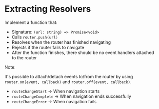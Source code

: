 # Extracting Resolvers

Implement a function that:

- Signature: `(url: string) => Promise<void>`
- Calls `router.push(url)`
- Resolves when the router has finished navigating
- Rejects if the router fails to navigate
- After the function finishes, there should be no event handlers attached to the router

Note:

It's possible to attach/detach events to/from the router by using `router.on(event, callback)` and `router.off(event, callback)`.

- `routeChangeStart` -> When navigation starts
- `routeChangeComplete` -> When navigation ends successfully
- `routeChangeError` -> When navigation fails
